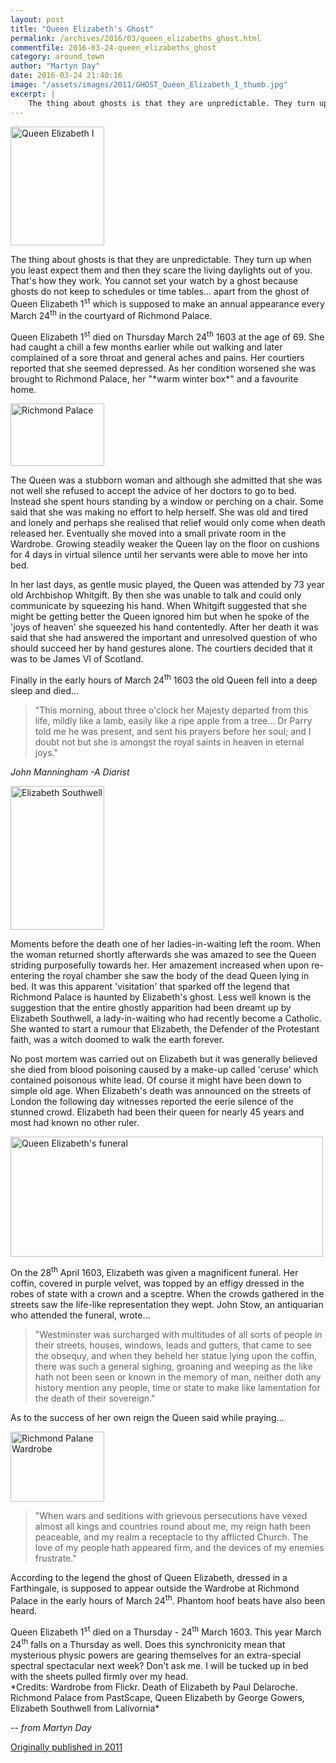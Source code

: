 ```yaml
---
layout: post
title: "Queen Elizabeth's Ghost"
permalink: /archives/2016/03/queen_elizabeths_ghost.html
commentfile: 2016-03-24-queen_elizabeths_ghost
category: around_town
author: "Martyn Day"
date: 2016-03-24 21:40:16
image: "/assets/images/2011/GHOST_Queen_Elizabeth_I_thumb.jpg"
excerpt: |
    The thing about ghosts is that they are unpredictable. They turn up when you least expect them and then they scare the living daylights out of you. That's how they work. You cannot set your watch by a ghost because ghosts do not keep to schedules or time tables... apart from the ghost of Queen Elizabeth 1<sup>st</sup> which is supposed to make an annual appearance every March 24<sup>th</sup> in the courtyard of Richmond Palace.
---
```


<div markdown="1" class="box">
<a href="/assets/images/2011/GHOST_Queen_Elizabeth_I.jpg" title="See larger version of - Queen Elizabeth I"><img src="/assets/images/2011/GHOST_Queen_Elizabeth_I_thumb.jpg" width="150" height="190" alt="Queen Elizabeth I" class="photo right" /></a>

The thing about ghosts is that they are unpredictable. They turn up when you least expect them and then they scare the living daylights out of you. That's how they work. You cannot set your watch by a ghost because ghosts do not keep to schedules or time tables... apart from the ghost of Queen Elizabeth 1<sup>st</sup> which is supposed to make an annual appearance every March 24<sup>th</sup> in the courtyard of Richmond Palace.

</div>
Queen Elizabeth 1<sup>st</sup> died on Thursday March 24<sup>th</sup> 1603 at the age of 69. She had caught a chill a few months earlier while out walking and later complained of a sore throat and general aches and pains. Her courtiers reported that she seemed depressed. As her condition worsened she was brought to Richmond Palace, her "*warm winter box*" and a favourite home.

<a href="/assets/images/2011/GHOST_Richmond-palace.jpg" title="See larger version of - Richmond Palace"><img src="/assets/images/2011/GHOST_Richmond-palace_thumb.jpg" width="150" height="100" alt="Richmond Palace" class="photo right" /></a>

The Queen was a stubborn woman and although she admitted that she was not well she refused to accept the advice of her doctors to go to bed. Instead she spent hours standing by a window or perching on a chair. Some said that she was making no effort to help herself. She was old and tired and lonely and perhaps she realised that relief would only come when death released her. Eventually she moved into a small private room in the Wardrobe. Growing steadily weaker the Queen lay on the floor on cushions for 4 days in virtual silence until her servants were able to move her into bed.

In her last days, as gentle music played, the Queen was attended by 73 year old Archbishop Whitgift. By then she was unable to talk and could only communicate by squeezing his hand. When Whitgift suggested that she might be getting better the Queen ignored him but when he spoke of the 'joys of heaven' she squeezed his hand contentedly. After her death it was said that she had answered the important and unresolved question of who should succeed her by hand gestures alone. The courtiers decided that it was to be James VI of Scotland.

Finally in the early hours of March 24<sup>th</sup> 1603 the old Queen fell into a deep sleep and died...

> "This morning, about three o'clock her Majesty departed from this life, mildly like a lamb, easily like a ripe apple from a tree... Dr Parry told me he was present, and sent his prayers before her soul; and I doubt not but she is amongst the royal saints in heaven in eternal joys."

<cite>John Manningham -A Diarist</cite>

<a href="/assets/images/2011/GHOST_Elizabeth-Southwell.jpg" title="See larger version of - Elizabeth Southwell"><img src="/assets/images/2011/GHOST_Elizabeth-Southwell_thumb.jpg" width="150" height="230" alt="Elizabeth Southwell" class="photo right" /></a>

Moments before the death one of her ladies-in-waiting left the room. When the woman returned shortly afterwards she was amazed to see the Queen striding purposefully towards her. Her amazement increased when upon re-entering the royal chamber she saw the body of the dead Queen lying in bed. It was this apparent 'visitation' that sparked off the legend that Richmond Palace is haunted by Elizabeth's ghost. Less well known is the suggestion that the entire ghostly apparition had been dreamt up by Elizabeth Southwell, a lady-in-waiting who had recently become a Catholic. She wanted to start a rumour that Elizabeth, the Defender of the Protestant faith, was a witch doomed to walk the earth forever.

No post mortem was carried out on Elizabeth but it was generally believed she died from blood poisoning caused by a make-up called 'ceruse' which contained poisonous white lead. Of course it might have been down to simple old age. When Elizabeth's death was announced on the streets of London the following day witnesses reported the eerie silence of the stunned crowd. Elizabeth had been their queen for nearly 45 years and most had known no other ruler.

<a href="/assets/images/2011/GHOST_Funeral_Elisabeth.jpg" title="See larger version of - Queen Elizabeth's funeral"><img src="/assets/images/2011/GHOST_Funeral_Elisabeth_thumb.jpg" width="500" height="192" alt="Queen Elizabeth's funeral" class="photo center" /></a>

On the 28<sup>th</sup> April 1603, Elizabeth was given a magnificent funeral. Her coffin, covered in purple velvet, was topped by an effigy dressed in the robes of state with a crown and a sceptre. When the crowds gathered in the streets saw the life-like representation they wept. John Stow, an antiquarian who attended the funeral, wrote...

> "Westminster was surcharged with multitudes of all sorts of people in their streets, houses, windows, leads and gutters, that came to see the obsequy, and when they beheld her statue lying upon the coffin, there was such a general sighing, groaning and weeping as the like hath not been seen or known in the memory of man, neither doth any history mention any people, time or state to make like lamentation for the death of their sovereign."

As to the success of her own reign the Queen said while praying...

<a href="/assets/images/2011/GHOST_Wardrobe.jpg" title="See larger version of - Richmond Palane Wardrobe"><img src="/assets/images/2011/GHOST_Wardrobe_thumb.jpg" width="150" height="112" alt="Richmond Palane Wardrobe" class="photo right" /></a>

> "When wars and seditions with grievous persecutions have vexed almost all kings and countries round about me, my reign hath been peaceable, and my realm a receptacle to thy afflicted Church. The love of my people hath appeared firm, and the devices of my enemies frustrate."

According to the legend the ghost of Queen Elizabeth, dressed in a Farthingale, is supposed to appear outside the Wardrobe at Richmond Palace in the early hours of March 24<sup>th</sup>. Phantom hoof beats have also been heard.

<div markdown="1" class="box">
Queen Elizabeth 1<sup>st</sup> died on a Thursday - 24<sup>th</sup> March 1603. This year March 24<sup>th</sup> falls on a Thursday as well. Does this synchronicity mean that mysterious physic powers are gearing themselves for an extra-special spectral spectacular next week? Don't ask me. I will be tucked up in bed with the sheets pulled firmly over my head.

</div>
*Credits: Wardrobe from Flickr. Death of Elizabeth by Paul Delaroche. Richmond Palace from PastScape, Queen Elizabeth by George Gowers, Elizabeth Southwell from Lalivornia*

<cite>-- from Martyn Day</cite>

[Originally published in 2011](/archives/2011/03/queen_elizabeths_ghost.html)
